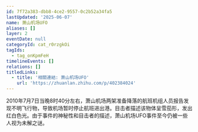 ```yaml
---
id: 7f72a383-dbb8-4ce2-9557-0c2b52a34fa5
lastUpdated: '2025-06-07'
name: 萧山机场UFO
aliases: []
layer: 2
eventDate: null
categoryId: cat_r0rzgkOi
tagIds:
  - tag_onKpmFeH
timelineEvents: []
relations: []
titledLinks:
  - title: '相關連結: 萧山机场UFO'
    url: 'https://zhuanlan.zhihu.com/p/402384024'
---
```

2010年7月7日当晚8时40分左右，萧山机场两架准备降落的航班机组人员报告发现不明飞行物，导致机场暂时停止航班进出港。目击者描述该物体呈雪茄形，发出红白色光。由于事件的神秘性和目击者的描述，萧山机场UFO事件至今仍被一些人视为未解之谜。
